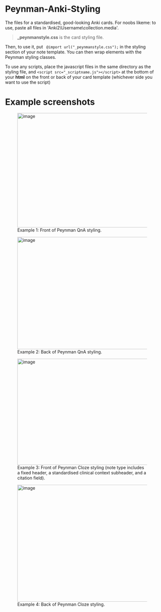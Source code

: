 # Peynman-Anki-Styling
The files for a standardised, good-looking Anki cards.
For noobs likeme: to use, paste all files in 'Anki2\Username\collection.media'.
><b>_peynmanstyle.css</b> is the card styling file.

Then, to use it, put ` @import url("_peynmanstyle.css");` in the styling section of your note template. You can then wrap elements with the Peynman styling classes.

To use any scripts, place the javascript files in the same directory as the styling file, and `<script src="_scriptname.js"></script>` at the bottom of your <b>html</b> on the front or back of your card template (whichever side you want to use the script)

<h1>Example screenshots</h1>
<figure>
  <img width="1111" height="374" alt="image" src="https://github.com/user-attachments/assets/99840a33-f445-475c-a229-470fe91c3e92" />
  <figcaption>Example 1: Front of Peynman QnA styling.</figcaption>
</figure>
<figure>
  <img width="1103" height="367" alt="image" src="https://github.com/user-attachments/assets/20ce3f84-c52c-4415-a879-bab92cc165f4" />
  <figcaption>Example 2: Back of Peynman QnA styling.</figcaption>
</figure>
<figure>
  <img width="1122" height="347" alt="image" src="https://github.com/user-attachments/assets/6324e824-ed00-4efa-942b-509ea54a713c" />
  <figcaption>Example 3: Front of Peynman Cloze styling (note type includes a fixed header, a standardised clinical context subheader, and a citation field).</figcaption>
</figure>
<figure>
  <img width="1102" height="382" alt="image" src="https://github.com/user-attachments/assets/b599a24f-622c-430a-a5db-7d378acd2ecf" />
  <figcaption>Example 4: Back of Peynman Cloze styling.</figcaption>
</figure>
